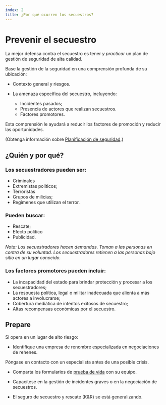 ```yaml
---
index: 2
title: ¿Por qué ocurren los secuestros?
---
```

# Prevenir el secuestro

La mejor defensa contra el secuestro es tener *y practicar* un plan de gestión de seguridad de alta calidad.

Base la gestión de la seguridad en una comprensión profunda de su ubicación:

* Contexto general y riesgos.

* La amenaza específica del secuestro, incluyendo:
    *   Incidentes pasados;
    *   Presencia de actores que realizan secuestros.
    *   Factores promotores.

Esta comprensión le ayudará a reducir los factores de promoción y reducir las oportunidades.

(Obtenga información sobre [Planificación de seguridad](umbrella://assess-your-risk/security-planning).)

## ¿Quién y por qué?

### Los secuestradores pueden ser:

*   Criminales
*   Extremistas politicos;
*   Terroristas
*   Grupos de milicias;
*   Regímenes que utilizan el terror.

### Pueden buscar:

*   Rescate;
*   Efecto politico
*   Publicidad.

*Nota: Los secuestradores hacen demandas. Toman a las personas en contra de su voluntad. Los secuestradores retienen a las personas bajo sitio en un lugar conocido.*

### Los factores promotores pueden incluir:

*   La incapacidad del estado para brindar protección y procesar a los secuestradores;
*   La respuesta política, legal o militar inadecuada que alienta a más actores a involucrarse;
*   Cobertura mediática de intentos exitosos de secuestro;
*   Altas recompensas económicas por el secuestro.

## Prepare

Si opera en un lugar de alto riesgo:

*   Identifique una empresa de renombre especializada en negociaciones de rehenes.

Póngase en contacto con un especialista antes de una posible crisis.

*   Comparta los formularios de [prueba de vida](umbrella://forms/f_proof-life-form.yml) con su equipo.

*   Capacítese en la gestión de incidentes graves o en la negociación de secuestros.

*   El seguro de secuestro y rescate (K&R) se está generalizando.